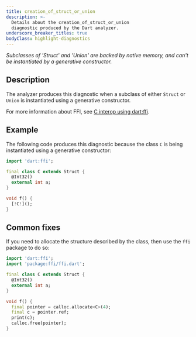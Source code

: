 ```yaml
---
title: creation_of_struct_or_union
description: >-
  Details about the creation_of_struct_or_union
  diagnostic produced by the Dart analyzer.
underscore_breaker_titles: true
bodyClass: highlight-diagnostics
---
```


_Subclasses of 'Struct' and 'Union' are backed by native memory, and can't be
instantiated by a generative constructor._

## Description

The analyzer produces this diagnostic when a subclass of either `Struct`
or `Union` is instantiated using a generative constructor.

For more information about FFI, see [C interop using dart:ffi][ffi].

## Example

The following code produces this diagnostic because the class `C` is being
instantiated using a generative constructor:

```dart
import 'dart:ffi';

final class C extends Struct {
  @Int32()
  external int a;
}

void f() {
  [!C!]();
}
```

## Common fixes

If you need to allocate the structure described by the class, then use the
`ffi` package to do so:

```dart
import 'dart:ffi';
import 'package:ffi/ffi.dart';

final class C extends Struct {
  @Int32()
  external int a;
}

void f() {
  final pointer = calloc.allocate<C>(4);
  final c = pointer.ref;
  print(c);
  calloc.free(pointer);
}
```

[ffi]: /interop/c-interop
